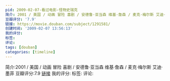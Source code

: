 ```yaml
---
pid: 2009-02-07-看过电影-怪物史瑞克
简介: 2001 / 美国 / 动画 冒险 喜剧 / 安德鲁·亚当森 维基·詹森 / 麦克·梅尔斯 艾迪·墨菲
豆瓣评分: '7.9'
链接: https://movie.douban.com/subject/1291581/
创建时间: '2009-02-07 13:56:13'
我的评分:
标签:
评论:
tags: [douban]
categories: [timeline]
---
```

简介:2001 / 美国 / 动画 冒险 喜剧 / 安德鲁·亚当森 维基·詹森 / 麦克·梅尔斯 艾迪·墨菲
豆瓣评分:7.9
[链接](https://movie.douban.com/subject/1291581/)
我的评分:
标签:
评论:

